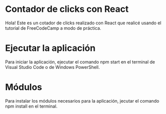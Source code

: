 # Contador de clicks con React
Hola! Este es un cotador de clicks realizado con React que realicé usando el tutorial de FreeCodeCamp a modo de práctica.


# Ejecutar la aplicación
Para iniciar la aplicación, ejecutar el comando npm start en el terminal de Visual Studio Code o de Windows PowerShell.

# Módulos
Para instalar los módulos necesarios para la aplicación, jecutar el comando npm install en el terminal.
